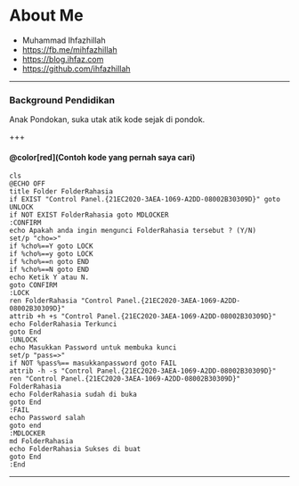# About Me

- Muhammad Ihfazhillah
- https://fb.me/mihfazhillah
- https://blog.ihfaz.com
- https://github.com/ihfazhillah

---

### Background Pendidikan

Anak Pondokan, suka utak atik kode sejak di pondok.

+++

#### @color[red](Contoh kode yang pernah saya cari)

```
cls
@ECHO OFF
title Folder FolderRahasia
if EXIST "Control Panel.{21EC2020-3AEA-1069-A2DD-08002B30309D}" goto UNLOCK
if NOT EXIST FolderRahasia goto MDLOCKER
:CONFIRM
echo Apakah anda ingin mengunci FolderRahasia tersebut ? (Y/N)
set/p "cho=>"
if %cho%==Y goto LOCK
if %cho%==y goto LOCK
if %cho%==n goto END
if %cho%==N goto END
echo Ketik Y atau N.
goto CONFIRM
:LOCK
ren FolderRahasia "Control Panel.{21EC2020-3AEA-1069-A2DD-08002B30309D}"
attrib +h +s "Control Panel.{21EC2020-3AEA-1069-A2DD-08002B30309D}"
echo FolderRahasia Terkunci
goto End
:UNLOCK
echo Masukkan Password untuk membuka kunci
set/p "pass=>"
if NOT %pass%== masukkanpassword goto FAIL
attrib -h -s "Control Panel.{21EC2020-3AEA-1069-A2DD-08002B30309D}"
ren "Control Panel.{21EC2020-3AEA-1069-A2DD-08002B30309D}" FolderRahasia
echo FolderRahasia sudah di buka
goto End
:FAIL
echo Password salah
goto end
:MDLOCKER
md FolderRahasia
echo FolderRahasia Sukses di buat
goto End
:End
```

---


